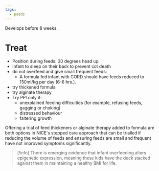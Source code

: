 ```yaml
---
tags:
  - paeds
---
```

Develops before 8 weeks. 

# Treat
- Position during feeds: 30 degrees head up.
- infant to sleep on their back to prevent cot death
- do not overfeed and give small frequent feeds:
	- A formula fed infant with GORD should have feeds reduced to 150ml/kg per day (6-8 hrs.).
- try thickened formula
- try alginate therapy
- Try PPI only if:
	- unexplained feeding difficulties (for example, refusing feeds, gagging or choking)
	- distressed behaviour
	- faltering growth

Offering a trial of feed thickeners or alginate therapy added to formula are both options in NICE's stepped care approach that can be trialled if reducing the volume of feeds and ensuring feeds are small and frequent have not improved symptoms significantly.

>[!info]
>There is emerging evidence that infant overfeeding alters epigenetic expression, meaning these kids have the deck stacked against them in maintaining a healthy BMI for life. 